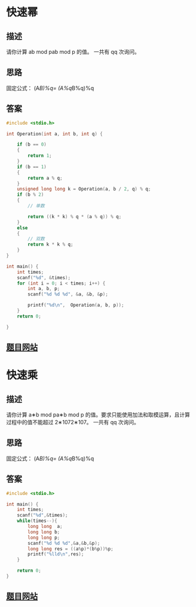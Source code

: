 # 快速幂

## 描述
请你计算 ab mod pab mod p 的值。
一共有 qq 次询问。

## 思路
固定公式：
(A*B)%q= (A%q*B%q)%q
## 答案
``` c
#include <stdio.h>

int Operation(int a, int b, int q) {

    if (b == 0)
    {
        return 1;
    }
    if (b == 1)
    {
        return a % q;
    }
    unsigned long long k = Operation(a, b / 2, q) % q;
    if (b % 2)
    {
        // 单数

        return ((k * k) % q * (a % q)) % q;
    }
    else
    {
        // 双数
        return k * k % q;
    }
}

int main() {
    int times;
    scanf("%d", &times);
    for (int i = 0; i < times; i++) {
        int a, b, p;
        scanf("%d %d %d", &a, &b, &p);

        printf("%d\n",  Operation(a, b, p));
    }
    return 0;

}
```

## [题目网站](https://www.nowcoder.com/practice/735a34ff4672498b95660f43b7fcd628?tpId=308&tqId=1292435&ru=/exam/oj&qru=/ta/algorithm-start/question-ranking&sourceUrl=%2Fexam%2Foj%3Fpage%3D1%26tab%3D%25E7%25AE%2597%25E6%25B3%2595%25E7%25AF%2587%26topicId%3D308)


# 快速乘

## 描述
请你计算 a∗b mod pa∗b mod p 的值。要求只能使用加法和取模运算，且计算过程中的值不能超过 2∗1072∗107。
一共有 qq 次询问。

## 思路
固定公式：
(A*B)%q= (A%q*B%q)%q
## 答案

``` c
#include <stdio.h>

int main() {
    int times;
    scanf("%d",&times);
    while(times--){
        long long  a;
        long long b;
        long long p;
        scanf("%d %d %d",&a,&b,&p);
        long long res = ((a%p)*(b%p))%p;
        printf("%lld\n",res);
    }

    return 0;
}
```

## [题目网站](https://www.nowcoder.com/practice/043c66e95fe548d0b8e56c1830330f93?tpId=308&tqId=2403189&ru=/exam/oj&qru=/ta/algorithm-start/question-ranking&sourceUrl=%2Fexam%2Foj)

